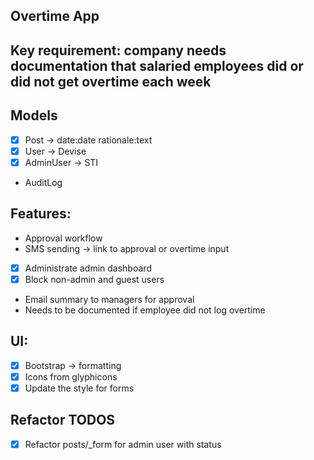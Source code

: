 ## Overtime App

## Key requirement: company needs documentation that salaried employees did or did not get overtime each week

## Models
- [x] Post -> date:date rationale:text
- [x] User -> Devise
- [x] AdminUser -> STI
- AuditLog

## Features:
- Approval workflow
- SMS sending -> link to approval or overtime input
- [x] Administrate admin dashboard
- [x] Block non-admin and guest users
- Email summary to managers for approval
- Needs to be documented if employee did not log overtime

## UI: 
- [x] Bootstrap -> formatting
- [x] Icons from glyphicons
- [x] Update the style for forms

## Refactor TODOS
- [x] Refactor posts/_form for admin user with status